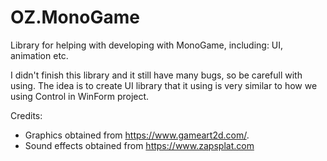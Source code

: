 # OZ.MonoGame
Library for helping with developing with MonoGame, including: UI, animation etc.

I didn't finish this library and it still have many bugs, so be carefull with using.
The idea is to create UI library that it using is very similar to how we using Control in WinForm project.


Credits:
- Graphics obtained from https://www.gameart2d.com/.
- Sound effects obtained from https://www.zapsplat.com
